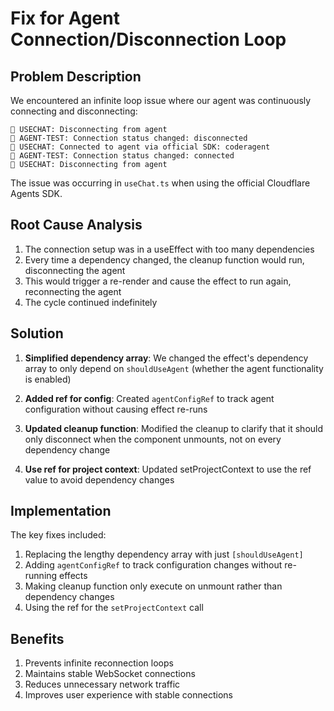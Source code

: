 # Fix for Agent Connection/Disconnection Loop

## Problem Description

We encountered an infinite loop issue where our agent was continuously connecting and disconnecting:

```
🔌 USECHAT: Disconnecting from agent
🔌 AGENT-TEST: Connection status changed: disconnected
🔌 USECHAT: Connected to agent via official SDK: coderagent
🔌 AGENT-TEST: Connection status changed: connected
🔌 USECHAT: Disconnecting from agent
```

The issue was occurring in `useChat.ts` when using the official Cloudflare Agents SDK.

## Root Cause Analysis

1. The connection setup was in a useEffect with too many dependencies
2. Every time a dependency changed, the cleanup function would run, disconnecting the agent
3. This would trigger a re-render and cause the effect to run again, reconnecting the agent
4. The cycle continued indefinitely

## Solution

1. **Simplified dependency array**: We changed the effect's dependency array to only depend on `shouldUseAgent` 
   (whether the agent functionality is enabled)
   
2. **Added ref for config**: Created `agentConfigRef` to track agent configuration without causing effect re-runs

3. **Updated cleanup function**: Modified the cleanup to clarify that it should only disconnect when the component unmounts, 
   not on every dependency change

4. **Use ref for project context**: Updated setProjectContext to use the ref value to avoid dependency changes

## Implementation

The key fixes included:

1. Replacing the lengthy dependency array with just `[shouldUseAgent]`
2. Adding `agentConfigRef` to track configuration changes without re-running effects
3. Making cleanup function only execute on unmount rather than dependency changes
4. Using the ref for the `setProjectContext` call

## Benefits

1. Prevents infinite reconnection loops
2. Maintains stable WebSocket connections
3. Reduces unnecessary network traffic
4. Improves user experience with stable connections